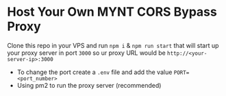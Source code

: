 # Host Your Own MYNT CORS Bypass Proxy
Clone this repo in your VPS and run `npm i` & `npm run start`
that will start up your proxy server in port `3000`
so ur proxy URL would be `http://<your-server-ip>:3000`

- To change the port create a `.env` file and add the value `PORT=<port_number>`
- Using pm2 to run the proxy server (recommended)
